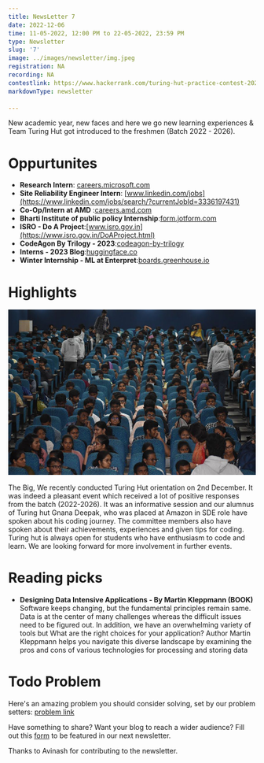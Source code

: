```yaml
---
title: NewsLetter 7
date: 2022-12-06
time: 11-05-2022, 12:00 PM to 22-05-2022, 23:59 PM
type: Newsletter
slug: '7'
image: ../images/newsletter/img.jpeg
registration: NA
recording: NA
contestlink: https://www.hackerrank.com/turing-hut-practice-contest-2025
markdownType: newsletter

---
```

New academic year, new faces and here we go new learning experiences & Team Turing Hut got introduced to the freshmen (Batch 2022 - 2026).
# Oppurtunites

- **Research Intern**: [careers.microsoft.com](https://careers.microsoft.com/students/us/en/404)
- **Site Reliability Engineer Intern**: [www.linkedin.com/jobs](https://www.linkedin.com/jobs/search/?currentJobId=3336197431)
- **Co-Op/Intern at AMD** :[careers.amd.com](https://careers.amd.com/careers-home/jobs/22268)
- **Bharti Institute of  public policy Internship**:[form.jotform.com](https://form.jotform.com/200060660468449)
- **ISRO - Do A Project**:[www.isro.gov.in](https://www.isro.gov.in/DoAProject.html)
- **CodeAgon By Trilogy - 2023**:[codeagon-by-trilogy](https://www.interviewbit.com/contest/codeagon-by-trilogy--2023/)
- **Interns - 2023 Blog**:[huggingface.co](https://huggingface.co/blog/interns-2023)
- **Winter Internship - ML at Enterpret**:[boards.greenhouse.io](https://boards.greenhouse.io/enterpret/jobs/5318067003?gh_src=bacd0d7b3us)




<h1>Highlights</h1>

![Alt text](../images/newsletter/orientation.jpg)

The Big, We recently conducted Turing Hut orientation on 2nd December. It was indeed a pleasant event which received a lot of positive responses from the batch (2022-2026). It was an informative session and our alumnus of Turing hut Gnana Deepak, who was placed at Amazon in SDE role have spoken about his coding journey. The committee members also have spoken about their achievements, experiences and given tips for coding. Turing hut is always open for students who have enthusiasm to code and learn. We are looking forward for more involvement in further events.

# Reading picks

- **Designing Data Intensive Applications - By Martin Kleppmann (BOOK)** <br/>
		Software keeps changing, but the fundamental principles remain same. Data is at the center of many challenges whereas the difficult issues need to be figured out. In addition, we have an overwhelming variety of tools but What are the right choices for your application? Author Martin Kleppmann helps you navigate this diverse landscape by examining the pros and cons of various technologies for processing and storing data

# Todo Problem 

Here's an amazing problem you should consider solving, set by our problem setters: [problem link](https://leetcode.com/problems/maximum-number-of-balls-in-a-box/description/)




Have something to share? Want your blog to reach a wider audience? Fill out this [form](https://docs.google.com/forms/d/e/1FAIpQLSfdaR5IK8B9RZx-5G3cd4_G4RMsLIaHRMWpGWzTwMyuMdCeWg/viewform) to be featured in our next newsletter.

Thanks to Avinash for contributing to the newsletter.